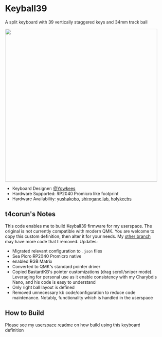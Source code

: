 # Keyball39

A split keyboard with 39 vertically staggered keys and 34mm track ball

<img src="https://raw.githubusercontent.com/Yowkees/keyball/refs/heads/main/keyball39/doc/rev1/images/kb39_001.jpg" height="500">

* Keyboard Designer: [@Yowkees](https://github.com/Yowkees/keyball)  
* Hardware Supported: RP2040 Promicro like footprint
* Hardware Availability: [yushakobo](https://shop.yushakobo.jp/products/5357), [shirogane lab](https://shirogane-lab.net/items/64b8f8693ee3fd0045280190), [holykeebs](https://holykeebs.com/products/keyball39)

## t4corun's Notes

This code enables me to build Keyball39 firmware for my userspace. The original is not currently compatible with modern QMK. You are welcome to copy this custom definition, then alter it for your needs. My [other branch](https://github.com/t4corun/qmk_userspace/tree/mouse_usability/keyboards/keyball/keyball39) may have more code that I removed. Updates:

* Migrated relevant configuration to `.json` files
* Sea Picro RP2040 Promicro native
* enabled RGB Matrix
* Converted to QMK's standard pointer driver
* Copied BastardKB's pointer customizations (drag scroll/sniper mode). Leveraging for personal use as it enable consistency with my Charybdis Nano, and his code is easy to understand
* Only right ball layout is defined
* Removed unnecessary kb code/configuration to reduce code maintenance. Notably, functionality which is handled in the userspace

## How to Build

Please see my [userspace readme](../../../README.md) on how build using this keyboard definition
